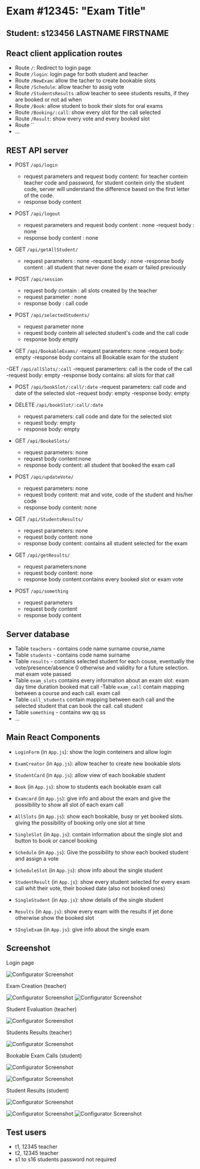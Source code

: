 # Exam #12345: "Exam Title"
## Student: s123456 LASTNAME FIRSTNAME 

## React client application routes

- Route `/`: Redirect to login page
- Route `/login`: login page for both student and teacher
- Route `/NewExam`: allow the tacher to create bookable slots
- Route `/Schedule`:  allow teacher to assig vote
- Route `/StudentsResults` :allow teacher to seee students results, if they are booked or not ad when 
- Route `/Book`: allow student to book their slots for oral exams
- Route `/Booking/:call`: show every slot for the call selected
- Route `/Result`: show every vote and every booked slot
- Route ``
- ...

## REST API server

- POST `/api/login`
  - request parameters and request body content: for teacher contein teacher code and password, for student contein only the student code, server will understand the difference based on the first letter of the code.
  - response body content
- POST `/api/logout`
  - request parameters and request body content : none
  -request body : none 
  - response body content : none

- GET `/api/getAllStudent/`
  - request parameters : none
  -request body : none 
  -response body content : all student that never done the exam or failed previously

- POST `/api/session`
  - request body contain : all slots created by the teacher
  - request parameter : none
  - response body : call code

- POST `/api/selectedStudents/`
  - request parameter none
  - request body contein all selected student's code and the call code
  - response body empty

- GET `/api/BookableExams/`
  -request parameters: none
  -request body: empty
  -response body contains all Bookable exam for the student

-GET `/api/allSlots/:call`
  -request paramerters: call is the code of the call 
  -request body: empty
  -response body contains: all slots for that call

- POST `/api/bookSlot/:call/:date`
  -request parameters: call code and date of the selected slot
  -request body: empty
  -response body: empty

- DELETE `/api/bookSlot/:call/:date`
  - request parameters: call code and date for the selected slot
  - request body: empty
  - response body: empty

- GET `/api/BookeSlots/`
  - request parameters: none 
  - request body content:none
  - response body content: all student that booked the exam call

- POST `/api/updateVote/`
  - request parameters: none
  - request body content: mat and vote, code of the student and his/her code 
  - response body content: none

- GET `/api/StudentsResults/`
  - request parameters: none 
  - request body content: none
  - response body content: contains all student selected for the exam

- GET `/api/getResults/`
  - request parameters:none 
  - request body content: none
  - response body content:contains every booked slot or exam vote

- POST `/api/something`
  - request parameters 
  - request body content
  - response body content
## Server database

- Table `teachers` - contains code name surname course_name
- Table `students` - contains code name surname
- Table `results` - contains selected student for each couse, eventually the vote/presence/absence 0 otherwise and validity for a future selection. mat exam vote passed
- Table `exam_slots` contains every information about an exam slot. exam day time duration booked mat call
-Table `exam_call` contain mapping between a course and each call. exam call
- Table `call_students` contain mapping between each call and the selected student that can book the call. call student  
- Table `something` - contains ww qq ss
- ...

## Main React Components

- `LoginForm` (in `App.js`): show the login conteiners and allow login
-  `ExamCreator` (in `App.js`): allow teacher to create new bookable slots
-  `StudentCard` (in `App.js`): allow view of each bookable student 
-  `Book` (in `App.js`): show to students each bookable exam call
-  `Examcard` (in `App.js`): give info and about the exam and give the possibility to show all slot of each exam call

-  `AllSlots` (in `App.js`): show each bookable, busy or yet booked slots. giving the possibility of booking only one slot at time

-  `SingleSlot` (in `App.js`): contain information about the single slot and button to book or cancel booking

-  `Schedule` (in `App.js`): Give the possibility to show each booked student and assign a vote

-  `ScheduleSlot` (in `App.js`): show info about the single student

-  `StudentResult` (in `App.js`): show every student selected for every exam call whit their vote, their booked date (also not booked ones)

-  `SingleStudent` (in `App.js`): show details of the single student

-  `Results` (in `App.js`): show every exam with the results if jet done otherwise show the booked slot

-  `SIngleExam` (in `App.js`): give info about the single exam


## Screenshot

Login page

![Configurator Screenshot](./img/login.jpg)

Exam Creation (teacher)

![Configurator Screenshot](./img/ExamCreation1.jpg)
![Configurator Screenshot](./img/ExamCreation2.jpg)

Student Evaluation (teacher)

![Configurator Screenshot](./img/StudentEvaluation.jpg)

Students Results (teacher)

![Configurator Screenshot](./img/StudentResultAndBook.jpg)

Bookable Exam Calls (student)

![Configurator Screenshot](./img/StudentBook1.jpg)

![Configurator Screenshot](./img/Studentbook2.jpg)

Student Results (student)

![Configurator Screenshot](./img/StudentResult.jpg)

![Configurator Screenshot](./img/StudentResult2.jpg)
![Configurator Screenshot](./img/StudentResult3.jpg)

## Test users

* t1, 12345 teacher 
* t2, 12345 teacher
*  s1 to s16 students password not required

